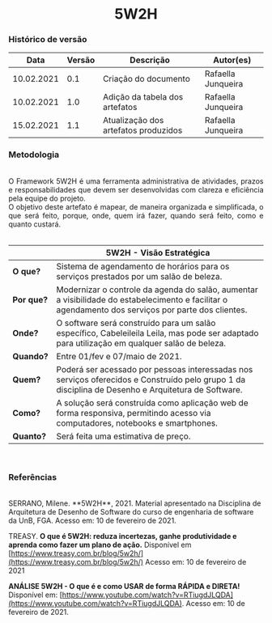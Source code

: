 # <center> 5W2H
### Histórico de versão<br>
|Data | Versão | Descrição | Autor(es)
| -- | -- | -- | -- |
| 10.02.2021 | 0.1 | Criação do documento | Rafaella Junqueira |
| 10.02.2021 | 1.0 | Adição da tabela dos artefatos | Rafaella Junqueira |
| 15.02.2021 | 1.1 | Atualização dos artefatos produzidos | Rafaella Junqueira |


### Metodologia

<div align="justify">

<br>O Framework 5W2H é uma ferramenta administrativa de atividades, prazos e responsabilidades que devem ser desenvolvidas com clareza e eficiência pela equipe do projeto. 
<br>O objetivo deste artefato é mapear, de maneira organizada e simplificada, o que será feito, porque, onde, quem irá fazer, quando será feito, como e quanto custará.<br><br>
</div>

| | <center>5W2H - Visão Estratégica|
--|--|
**O que?** | Sistema de agendamento de horários para os serviços prestados por um salão de beleza.
**Por que?** | Modernizar o controle da agenda do salão, aumentar a visibilidade do estabelecimento e facilitar o agendamento dos serviços por parte dos clientes.
**Onde?** | O software será construído para um salão específico, Cabeleileila Leila, mas pode ser adaptado para utilização em qualquer salão de beleza.
**Quando?** | Entre 01/fev e 07/maio de 2021.
**Quem?** | Poderá ser acessado por pessoas interessadas nos serviços oferecidos e Construído pelo grupo 1 da disciplina de Desenho e Arquitetura de Software.
**Como?** | A solução será construída como aplicação web de forma responsiva, permitindo acesso via computadores, notebooks e smartphones. 
**Quanto?**| Será feita uma estimativa de preço.
<br>

### Referências
<br>
SERRANO, Milene. **5W2H**, 2021. Material apresentado na Disciplina de Arquitetura de Desenho de Software do curso de engenharia de software da UnB, FGA. Acesso em: 10 de fevereiro de 2021.

TREASY. **O que é 5W2H: reduza incertezas, ganhe produtividade e aprenda como fazer um plano de ação.** Disponível em [https://www.treasy.com.br/blog/5w2h/](https://www.treasy.com.br/blog/5w2h/) Acesso em: 10 de fevereiro de 2021

**ANÁLISE 5W2H - O que é e como USAR de forma RÁPIDA e DIRETA!** Disponível em: [https://www.youtube.com/watch?v=RTiugdJLQDA](https://www.youtube.com/watch?v=RTiugdJLQDA). Acesso em: 10 de fevereiro de 2021.

